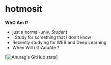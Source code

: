 # hotmosit

**WhO Am I?**
 - just a normal-univ. *Student*
 - I Study for something that I don't know
 - Recently studying for WEB and Deep Learning
 - When Will i GrAduAte ?

[![Anurag's GitHub stats](https://github-readme-stats.vercel.app/api?username=hotmosit&&show_icons=true&theme=dark)]
